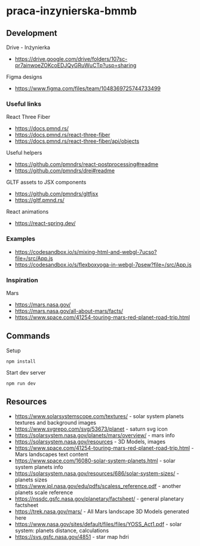 # praca-inzynierska-bmmb

## Development

Drive - Inżynierka

- https://drive.google.com/drive/folders/107sc-pr7ainwoeZOKcoEDJQyGRuWuCTp?usp=sharing

Figma designs

- https://www.figma.com/files/team/1048369725744733499

### Useful links

React Three Fiber

- https://docs.pmnd.rs/
- https://docs.pmnd.rs/react-three-fiber
- https://docs.pmnd.rs/react-three-fiber/api/objects

Useful helpers

- https://github.com/pmndrs/react-postprocessing#readme
- https://github.com/pmndrs/drei#readme

GLTF assets to JSX components

- https://github.com/pmndrs/gltfjsx
- https://gltf.pmnd.rs/

React animations

- https://react-spring.dev/

### Examples

- https://codesandbox.io/s/mixing-html-and-webgl-7ucso?file=/src/App.js
- https://codesandbox.io/s/flexboxyoga-in-webgl-7psew?file=/src/App.js

### Inspiration

Mars

- https://mars.nasa.gov/
- https://mars.nasa.gov/all-about-mars/facts/
- https://www.space.com/41254-touring-mars-red-planet-road-trip.html

## Commands

Setup

```
npm install
```

Start dev server

```
npm run dev
```

## Resources

- https://www.solarsystemscope.com/textures/ - solar system planets textures and background images
- https://www.svgrepo.com/svg/53673/planet - saturn svg icon
- https://solarsystem.nasa.gov/planets/mars/overview/ - mars info
- https://solarsystem.nasa.gov/resources - 3D Models, images
- https://www.space.com/41254-touring-mars-red-planet-road-trip.html - Mars landscapes text content
- https://www.space.com/16080-solar-system-planets.html - solar system planets info
- https://solarsystem.nasa.gov/resources/686/solar-system-sizes/ - planets sizes
- https://www.jpl.nasa.gov/edu/pdfs/scaless_reference.pdf - another planets scale reference
- https://nssdc.gsfc.nasa.gov/planetary/factsheet/ - general planetary factsheet
- https://trek.nasa.gov/mars/ - All Mars landscape 3D Models generated here
- https://www.nasa.gov/sites/default/files/files/YOSS_Act1.pdf - solar system: planets distance, calculations
- https://svs.gsfc.nasa.gov/4851 - star map hdri
